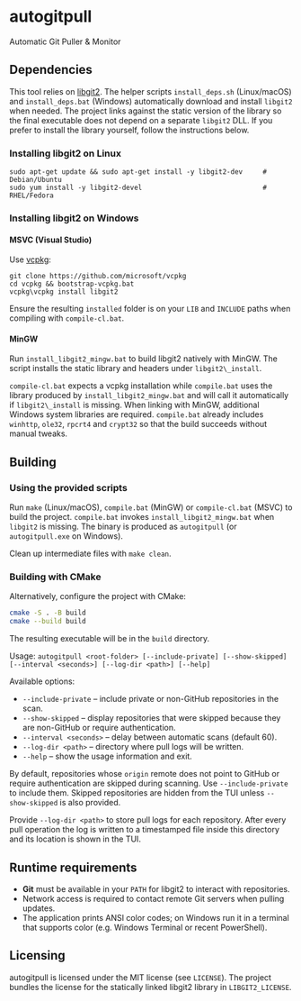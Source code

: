 # autogitpull
Automatic Git Puller & Monitor

## Dependencies
This tool relies on [libgit2](https://libgit2.org/). The helper scripts
`install_deps.sh` (Linux/macOS) and `install_deps.bat` (Windows) automatically
download and install `libgit2` when needed.  The project links against the
static version of the library so the final executable does not depend on a
separate `libgit2` DLL.  If you prefer to install the library yourself, follow
the instructions below.

### Installing libgit2 on Linux
```
sudo apt-get update && sudo apt-get install -y libgit2-dev     # Debian/Ubuntu
sudo yum install -y libgit2-devel                              # RHEL/Fedora
```

### Installing libgit2 on Windows

#### MSVC (Visual Studio)
Use [vcpkg](https://github.com/microsoft/vcpkg):

```
git clone https://github.com/microsoft/vcpkg
cd vcpkg && bootstrap-vcpkg.bat
vcpkg\vcpkg install libgit2
```

Ensure the resulting `installed` folder is on your `LIB` and `INCLUDE`
paths when compiling with `compile-cl.bat`.

#### MinGW
Run `install_libgit2_mingw.bat` to build libgit2 natively with MinGW. The
script installs the static library and headers under `libgit2\_install`.

`compile-cl.bat` expects a vcpkg installation while `compile.bat` uses the
library produced by `install_libgit2_mingw.bat` and will call it
automatically if `libgit2\_install` is missing. When linking with MinGW,
additional Windows system libraries are required. `compile.bat` already
includes `winhttp`, `ole32`, `rpcrt4` and `crypt32` so that the build
succeeds without manual tweaks.

## Building
### Using the provided scripts
Run `make` (Linux/macOS), `compile.bat` (MinGW) or `compile-cl.bat` (MSVC) to
build the project. `compile.bat` invokes `install_libgit2_mingw.bat` when
`libgit2` is missing. The binary is produced as `autogitpull` (or
`autogitpull.exe` on Windows).

Clean up intermediate files with `make clean`.

### Building with CMake
Alternatively, configure the project with CMake:

```bash
cmake -S . -B build
cmake --build build
```

The resulting executable will be in the `build` directory.

Usage: `autogitpull <root-folder> [--include-private] [--show-skipped] [--interval <seconds>] [--log-dir <path>] [--help]`

Available options:

* `--include-private` – include private or non-GitHub repositories in the scan.
* `--show-skipped` – display repositories that were skipped because they are non-GitHub or require authentication.
* `--interval <seconds>` – delay between automatic scans (default 60).
* `--log-dir <path>` – directory where pull logs will be written.
* `--help` – show the usage information and exit.

By default, repositories whose `origin` remote does not point to GitHub or require authentication are skipped during scanning. Use `--include-private` to include them. Skipped repositories are hidden from the TUI unless `--show-skipped` is also provided.

Provide `--log-dir <path>` to store pull logs for each repository. After every pull operation the log
is written to a timestamped file inside this directory and its location is shown in the TUI.

## Runtime requirements
* **Git** must be available in your `PATH` for libgit2 to interact with repositories.
* Network access is required to contact remote Git servers when pulling updates.
* The application prints ANSI color codes; on Windows run it in a terminal that
  supports color (e.g. Windows Terminal or recent PowerShell).

## Licensing
autogitpull is licensed under the MIT license (see `LICENSE`). The project
bundles the license for the statically linked libgit2 library in
`LIBGIT2_LICENSE`.
